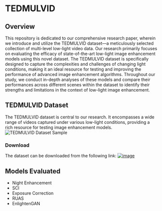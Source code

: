 # TEDMULVID
## Overview
This repository is dedicated to our comprehensive research paper, wherein we introduce and utilize the TEDMULVID dataset—a meticulously selected collection of multi-level low-light video data. Our research primarily focuses on evaluating the efficacy of state-of-the-art low-light image enhancement models using this novel dataset. The TEDMULVID dataset is specifically designed to capture the complexities and challenges of changing light conditions, making it an ideal resource for testing and improving the performance of advanced image enhancement algorithms. Throughout our study, we conduct in-depth analyses of these models and compare their performances across different scenes within the dataset to identify their strengths and limitations in the context of low-light image enhancement.

## TEDMULVID Dataset
The TEDMULVID dataset is central to our research. It encompasses a wide range of videos captured under various low-light conditions, providing a rich resource for testing image enhancement models.
![TEDMULVID Dataset Sample](TEDMULVID.png)
### Download
The dataset can be downloaded from the following link:
[![image](https://r.resimlink.com/2p8CV-9I.png)](https://resimlink.com/2p8CV-9I)

## Models Evaluated
- Night Enhancement
- SCI
- Exposure Correction
- RUAS
- EnlightenGAN
